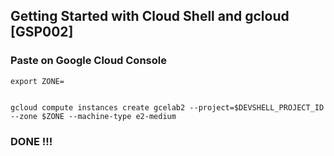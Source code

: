 ## Getting Started with Cloud Shell and gcloud [GSP002]

### Paste on Google Cloud Console

```
export ZONE=


gcloud compute instances create gcelab2 --project=$DEVSHELL_PROJECT_ID --zone $ZONE --machine-type e2-medium

```

### DONE !!!

